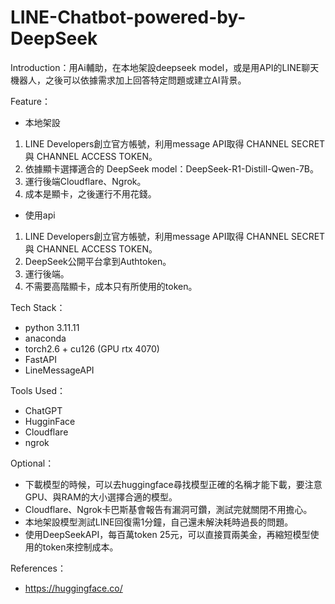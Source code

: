 # LINE-Chatbot-powered-by-DeepSeek
Introduction：用Ai輔助，在本地架設deepseek model，或是用API的LINE聊天機器人，之後可以依據需求加上回答特定問題或建立AI背景。

Feature：
  - 本地架設
  1. LINE Developers創立官方帳號，利用message API取得 CHANNEL SECRET 與 CHANNEL ACCESS TOKEN。
  2. 依據顯卡選擇適合的 DeepSeek model：DeepSeek-R1-Distill-Qwen-7B。
  3. 運行後端Cloudflare、Ngrok。
  4. 成本是顯卡，之後運行不用花錢。

  - 使用api
  1.  LINE Developers創立官方帳號，利用message API取得 CHANNEL SECRET 與 CHANNEL ACCESS TOKEN。
  2.  DeepSeek公開平台拿到Authtoken。
  3.  運行後端。
  4.  不需要高階顯卡，成本只有所使用的token。
     
Tech Stack：
  - python 3.11.11
  - anaconda
  - torch2.6 + cu126 (GPU rtx 4070)
  - FastAPI
  - LineMessageAPI

Tools Used：
  - ChatGPT
  - HugginFace
  - Cloudflare
  - ngrok
  
Optional：
  - 下載模型的時候，可以去huggingface尋找模型正確的名稱才能下載，要注意GPU、與RAM的大小選擇合適的模型。
  - Cloudflare、Ngrok卡巴斯基會報告有漏洞可鑽，測試完就關閉不用擔心。
  - 本地架設模型測試LINE回復需1分鐘，自己還未解決耗時過長的問題。
  - 使用DeepSeekAPI，每百萬token 25元，可以直接買兩美金，再縮短模型使用的token來控制成本。
  
References：
  - https://huggingface.co/
